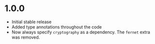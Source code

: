 # 1.0.0

* Initial stable release
* Added type annotations throughout the code
* Now always specify `cryptography` as a dependency. The `fernet` extra was removed.
